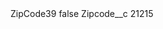 <?xml version="1.0" encoding="UTF-8"?>
<CustomMetadata xmlns="http://soap.sforce.com/2006/04/metadata" xmlns:xsi="http://www.w3.org/2001/XMLSchema-instance" xmlns:xsd="http://www.w3.org/2001/XMLSchema">
    <label>ZipCode39</label>
    <protected>false</protected>
    <values>
        <field>Zipcode__c</field>
        <value xsi:type="xsd:string">21215</value>
    </values>
</CustomMetadata>
